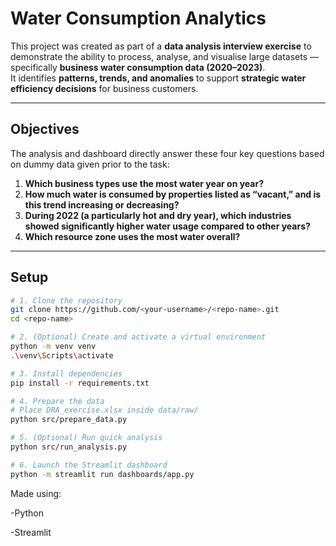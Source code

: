 #  Water Consumption Analytics 

This project was created as part of a **data analysis interview exercise** to demonstrate the ability to process, analyse, and visualise large datasets — specifically **business water consumption data (2020–2023)**.  
It identifies **patterns, trends, and anomalies** to support **strategic water efficiency decisions** for business customers.

---

## Objectives

The analysis and dashboard directly answer these four key questions based on dummy data given prior to the task:

1. **Which business types use the most water year on year?**  
2. **How much water is consumed by properties listed as “vacant,” and is this trend increasing or decreasing?**  
3. **During 2022 (a particularly hot and dry year), which industries showed significantly higher water usage compared to other years?**  
4. **Which resource zone uses the most water overall?**

---

## Setup

```bash
# 1. Clone the repository
git clone https://github.com/<your-username>/<repo-name>.git
cd <repo-name>

# 2. (Optional) Create and activate a virtual environment
python -m venv venv
.\venv\Scripts\activate

# 3. Install dependencies
pip install -r requirements.txt

# 4. Prepare the data
# Place DRA_exercise.xlsx inside data/raw/
python src/prepare_data.py

# 5. (Optional) Run quick analysis
python src/run_analysis.py

# 6. Launch the Streamlit dashboard
python -m streamlit run dashboards/app.py
```
Made using:

-Python

-Streamlit


